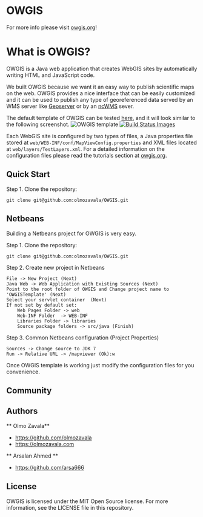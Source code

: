 OWGIS
=====

For more info please visit [owgis.org](http://owgis.org)!

# What is OWGIS?
OWGIS is a Java web application that creates 
WebGIS sites by automatically writing HTML and JavaScript code. 

We built OWGIS because we want it an easy way to 
publish scientific maps on the web. OWGIS provides a
nice interface that can be easily customized and it 
can be used to publish any type of georeferenced data served
by an WMS server like [Geoserver](http://geoserver.org)
or by an [ncWMS](http://www.resc.rdg.ac.uk/trac/ncWMS/) sever. 

The default template of OWGIS can be tested 
<a href="http://owgis.servehttp.com:8080/OWGISTemplate/mapviewer"> here</a>,
and it will look similar to the following screenshot.
<img src="http://owgis.org/images/galery/DemoConfig.png"  title="OWGIS template">
<a href="https://travis-ci.org/driftyco/ionic"><img src="http://owgis.org/images/galery/DemoConfig.png" data-bindattr-164="164" title="Build Status Images"></a>

Each WebGIS site is configured by two types of files, a 
Java properties file stored at `web/WEB-INF/conf/MapViewConfig.properties`
and XML files located at `web/layers/TestLayers.xml`.
For a detailed information on the configuration files please
read the tutorials section at [owgis.org](http://owgis.org).

## Quick Start
Step 1. Clone the repository:
 
    git clone git@github.com:olmozavala/OWGIS.git

## Netbeans
Building a Netbeans project for OWGIS is very easy. 

Step 1. Clone the repository:

    git clone git@github.com:olmozavala/OWGIS.git

Step 2. Create new project in Netbeans

    File -> New Project (Next)
    Java Web -> Web Application with Existing Sources (Next)
    Point to the root folder of OWGIS and Change project name to 'OWGISTemplate' (Next)
    Select your servlet container  (Next)
    If not set by default set:
        Web Pages Folder -> web
        Web-INF Folder  -> WEB-INF
        Libraries Folder -> libraries 
        Source package folders -> src/java (Finish)

Step 3. Common Netbeans configuration (Project Properties)

    Sources -> Change source to JDK 7
    Run -> Relative URL -> /mapviewer (Ok):w

Once OWGIS template is working just modify the configuration
files for you convenience.

## Community 
## Authors

** Olmo Zavala**
+ <https://github.com/olmozavala>
+ <https://olmozavala.com>

** Arsalan Ahmed **
+ <https://github.com/arsa666>

## License
OWGIS is licensed under the MIT Open Source license. 
For more information, see the LICENSE file in this repository.
